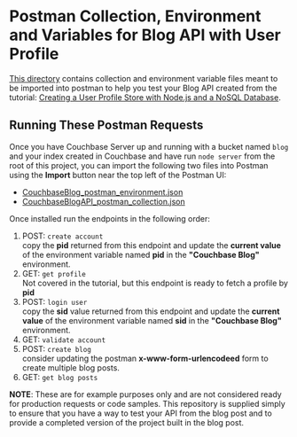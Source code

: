 # Postman Collection, Environment and Variables for Blog API with User Profile

[This directory](https://github.com/couchbaselabs/couchbase-nodejs-blog-api/tree/master/postman) contains collection and environment variable files meant to be imported into postman to help you test your Blog API created from the tutorial: [Creating a User Profile Store with Node.js and a NoSQL Database](https://blog.couchbase.com/creating-user-profile-store-with-node-js-nosql-database/).

## Running These Postman Requests

Once you have Couchbase Server up and running with a bucket named `blog` and your index created in Couchbase and have run `node server` from the root of this project, you can import the following two files into Postman using the **Import** button near the top left of the Postman UI:

- [CouchbaseBlog_postman_environment.json](https://github.com/couchbaselabs/couchbase-nodejs-blog-api/blob/master/postman/CouchbaseBlog_postman_environment.json)
- [CouchbaseBlogAPI_postman_collection.json](https://github.com/couchbaselabs/couchbase-nodejs-blog-api/blob/master/postman/CouchbaseBlogAPI_postman_collection.json)

Once installed run the endpoints in the following order:

1. POST: `create account`  
   copy the **pid** returned from this endpoint and update the **current value** of the environment variable named **pid** in the **"Couchbase Blog"** environment.
2. GET: `get profile`  
   Not covered in the tutorial, but this endpoint is ready to fetch a profile by **pid**
3. POST: `login user`  
   copy the **sid** value returned from this endpoint and update the **current value** of the environment variable named **sid** in the **"Couchbase Blog"** environment.
4. GET: `validate account`  
5. POST: `create blog`  
   consider updating the postman **x-www-form-urlencodeed** form to create multiple blog posts.
6. GET: `get blog posts`

**NOTE**: These are for example purposes only and are not considered ready for production requests or code samples. This repository is supplied simply to ensure that you have a way to test your API from the blog post and to provide a completed version of the project built in the blog post.
